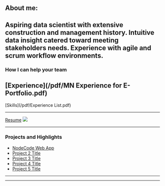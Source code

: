 ## About me:
Aspiring data scientist with extensive construction and management history.  Intuitive data insight catered toward meeting stakeholders needs.  Experience with agile and scrum workflow environments.
---

### How I can help your team

[Experience](/pdf/MN Experience for E-Portfolio.pdf)
<a href="/pdfs/MN Experience for E-Portfolio.pdf" class="image fit"><img src="images/marr_pic.jpg" alt=""></a>
---
[Skills](/pdf/Experience List.pdf)
<a href="/pdfs/Experience List.pdf" class="image fit"><img src="images/marr_pic.jpg" alt=""></a>

---
[Resume](http://example.com/)
<img src="images/dummy_thumbnail.jpg?raw=true"/>

---

### Projects and Highlights

- [NodeCode Web App](https://nodecodegroup.herokuapp.com/)
- [Project 2 Title](http://example.com/)
- [Project 3 Title](http://example.com/)
- [Project 4 Title](http://example.com/)
- [Project 5 Title](http://example.com/)

---




---
<p style="font-size:11px">
